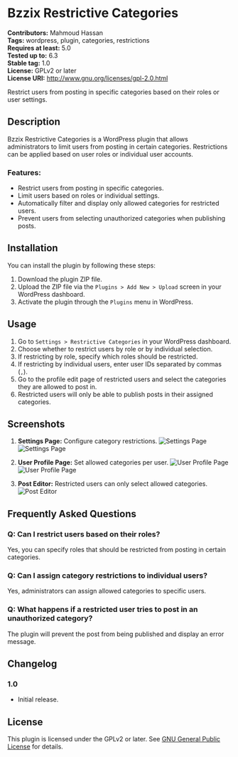 # Bzzix Restrictive Categories

**Contributors:** Mahmoud Hassan  
**Tags:** wordpress, plugin, categories, restrictions  
**Requires at least:** 5.0  
**Tested up to:** 6.3  
**Stable tag:** 1.0  
**License:** GPLv2 or later  
**License URI:** http://www.gnu.org/licenses/gpl-2.0.html  

Restrict users from posting in specific categories based on their roles or user settings.

## Description

Bzzix Restrictive Categories is a WordPress plugin that allows administrators to limit users from posting in certain categories. Restrictions can be applied based on user roles or individual user accounts.

### Features:
- Restrict users from posting in specific categories.
- Limit users based on roles or individual settings.
- Automatically filter and display only allowed categories for restricted users.
- Prevent users from selecting unauthorized categories when publishing posts.

## Installation

You can install the plugin by following these steps:

1. Download the plugin ZIP file.
2. Upload the ZIP file via the `Plugins > Add New > Upload` screen in your WordPress dashboard.
3. Activate the plugin through the `Plugins` menu in WordPress.

## Usage

1. Go to `Settings > Restrictive Categories` in your WordPress dashboard.  
2. Choose whether to restrict users by role or by individual selection.  
3. If restricting by role, specify which roles should be restricted.  
4. If restricting by individual users, enter user IDs separated by commas (`,`).  
5. Go to the profile edit page of restricted users and select the categories they are allowed to post in.  
6. Restricted users will only be able to publish posts in their assigned categories.  

## Screenshots

1. **Settings Page:** Configure category restrictions.
   ![Settings Page](assets/category_selection_2.png)
   ![Settings Page](assets/category_selection.png)

2. **User Profile Page:** Set allowed categories per user.
   ![User Profile Page](assets/users_ids.png)
   ![User Profile Page](assets/users_ids_set.png)

3. **Post Editor:** Restricted users can only select allowed categories.
   ![Post Editor](assets/user_profile.png)

## Frequently Asked Questions

### Q: Can I restrict users based on their roles?  
Yes, you can specify roles that should be restricted from posting in certain categories.

### Q: Can I assign category restrictions to individual users?  
Yes, administrators can assign allowed categories to specific users.

### Q: What happens if a restricted user tries to post in an unauthorized category?  
The plugin will prevent the post from being published and display an error message.

## Changelog

### 1.0
- Initial release.

## License

This plugin is licensed under the GPLv2 or later. See [GNU General Public License](http://www.gnu.org/licenses/gpl-2.0.html) for details.
